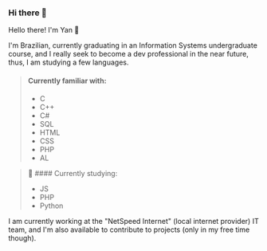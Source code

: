 ### Hi there 👋

<!--
**yanobarbosa/yanobarbosa** is a ✨ _special_ ✨ repository because its `README.md` (this file) appears on your GitHub profile.

Here are some ideas to get you started:

- 🔭 I’m currently working on ...
- 🌱 I’m currently learning ...
- 👯 I’m looking to collaborate on ...
- 🤔 I’m looking for help with ...
- 💬 Ask me about ...
- 📫 How to reach me: ...
- 😄 Pronouns: ...
- ⚡ Fun fact: ...
-->
Hello there! I'm Yan 👋

I'm Brazilian, currently graduating in an Information Systems undergraduate course, and I really seek to become a dev professional in the near future, thus, I am studying a few languages.

>#### Currently familiar with:
>
>- C 
>- C++
>- C#
>- SQL
>- HTML
>- CSS
>- PHP
>- AL

>🌱 #### Currently studying:
>
>- JS
>- PHP
>- Python

I am currently working at the "NetSpeed Internet" (local internet provider) IT team, and I'm also available to contribute to projects (only in my free time though).
